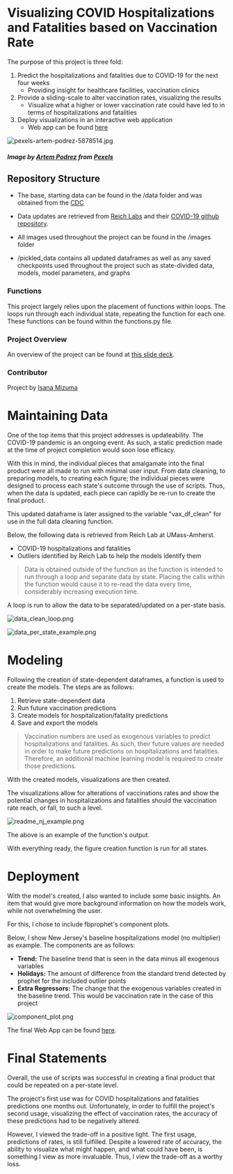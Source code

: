 # Visualizing COVID Hospitalizations and Fatalities based on Vaccination Rate

The purpose of this project is three fold:
1. Predict the hospitalizations and fatalities due to COVID-19 for the next four weeks
    - Providing insight for healthcare facilities, vaccination clinics
2. Provide a sliding-scale to alter vaccination rates, visualizing the results
    - Visualize what a higher or lower vaccination rate could have led to in terms of hospitalizations and fatalities
3. Deploy visualizations in an interactive web application
    - Web app can be found [here](https://covidmodellingproject.weebly.com/)

![pexels-artem-podrez-5878514.jpg](https://github.com/ismizu/Time_Series_Modeling_Covid_Vax/blob/main/images/pexels-artem-podrez-5878514.jpg)

##### Image by [Artem Podrez](https://www.pexels.com/@artempodrez) from [Pexels](https://www.pexels.com/)

## Repository Structure

- The base, starting data can be found in the /data folder and was obtained from the [CDC](https://data.cdc.gov/Vaccinations/COVID-19-Vaccinations-in-the-United-States-Jurisdi/unsk-b7fc)

- Data updates are retrieved from [Reich Labs](https://reichlab.io/) and their [COVID-19 github repository](https://github.com/reichlab/covid19-forecast-hub#ensemble-model).

- All images used throughout the project can be found in the /images folder

- /pickled_data contains all updated dataframes as well as any saved checkpoints used throughout the project such as state-divided data, models, model parameters, and graphs

### Functions
This project largely relies upon the placement of functions within loops. The loops run through each individual state, repeating the function for each one. These functions can be found within the functions.py file.

### Project Overview
An overview of the project can be found at [this slide deck](https://docs.google.com/presentation/d/1z3zzTOvnFKVS_X-35wsUMyr73-Xmh90ihaLCswBJGPs/edit?usp=sharing).

### Contributor
Project by [Isana Mizuma](https://github.com/ismizu)

# Maintaining Data

One of the top items that this project addresses is updateability. The COVID-19 pandemic is an ongoing event. As such, a static prediction made at the time of project completion would soon lose efficacy.

With this in mind, the individual pieces that amalgamate into the final product were all made to run with minimal user input. From data cleaning, to preparing models, to creating each figure; the individual pieces were designed to process each state's outcome through the use of scripts. Thus, when the data is updated, each piece can rapidly be re-run to create the final product.

This updated dataframe is later assigned to the variable "vax_df_clean" for use in the full data cleaning function.

Below, the following data is retrieved from Reich Lab at UMass-Amherst.
- COVID-19 hospitalizations and fatalities
- Outliers identified by Reich Lab to help the models identify them
> Data is obtained outside of the function as the function is intended to run through a loop and separate data by state. Placing the calls within the function would cause it to re-read the data every time, considerably increasing execution time.

A loop is run to allow the data to be separated/updated on a per-state basis.

![data_clean_loop.png](https://github.com/ismizu/Time_Series_Modeling_Covid_Vax/blob/main/images/data_clean_loop.png)

![data_per_state_example.png](https://github.com/ismizu/Time_Series_Modeling_Covid_Vax/blob/main/images/data_per_state_example.png)

# Modeling

Following the creation of state-dependent dataframes, a function is used to create the models. The steps are as follows:
1. Retrieve state-dependent data
2. Run future vaccination predictions
3. Create models for hospitalization/fatality predictions
4. Save and export the models
>Vaccination numbers are used as exogenous variables to predict hospitalizations and fatalities. As such, their future values are needed in order to make future predictions on hospitalizations and fatalities. Therefore, an additional machine learning model is required to create those predictions.

With the created models, visualizations are then created.

The visualizations allow for alterations of vaccinations rates and show the potential changes in hospitalizations and fatalities should the vaccination rate reach, or fall, to such a level.

![readme_nj_example.png](https://github.com/ismizu/Time_Series_Modeling_Covid_Vax/blob/main/images/readme_nj_example.png)

The above is an example of the function's output.

With everything ready, the figure creation function is run for all states.

# Deployment

With the model's created, I also wanted to include some basic insights. An item that would give more background information on how the models work, while not overwhelming the user.

For this, I chose to include fbprophet's component plots.

Below, I show New Jersey's baseline hospitalizations model (no multiplier) as example. The components are as follows:

- **Trend:** The baseline trend that is seen in the data minus all exogenous variables
- **Holidays:** The amount of difference from the standard trend detected by prophet for the included outlier points
- **Extra Regressors:** The change that the exogenous variables created in the baseline trend. This would be vaccination rate in the case of this project

![component_plot.png](https://github.com/ismizu/Time_Series_Modeling_Covid_Vax/blob/main/images/component_plot.png)

The final Web App can be found [here](https://covidmodellingproject.weebly.com/).

# Final Statements

Overall, the use of scripts was successful in creating a final product that could be repeated on a per-state level.

The project's first use was for COVID hospitalizations and fatalities predictions one months out. Unfortunately, in order to fulfill the project's second usage, visualizing the effect of vaccination rates, the accuracy of these predictions had to be negatively altered.

However, I viewed the trade-off in a positive light. The first usage, predictions of rates, is still fulfilled. Despite a lowered rate of accuracy, the ability to visualize what might happen, and what could have been, is something I view as more invaluable. Thus, I view the trade-off as a worthy loss.

